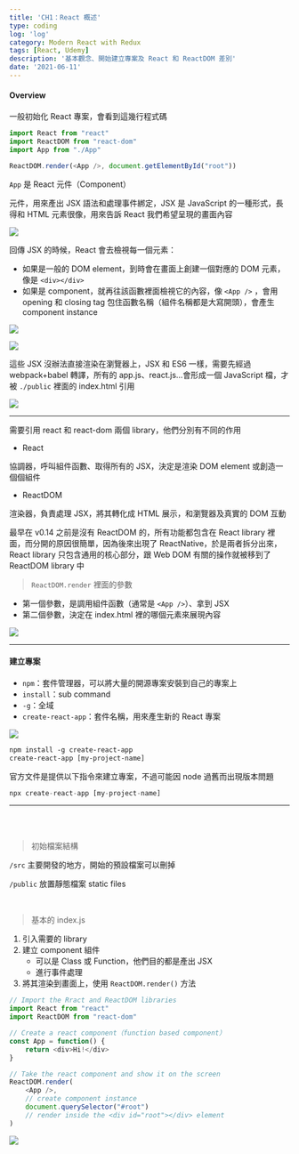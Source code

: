 ```yaml
---
title: 'CH1：React 概述'
type: coding
log: 'log'
category: Modern React with Redux
tags: [React, Udemy]
description: '基本觀念、開始建立專案及 React 和 ReactDOM 差別'
date: '2021-06-11'
---
```


#### Overview

一般初始化 React 專案，會看到這幾行程式碼

```javascript
import React from "react"
import ReactDOM from "react-dom"
import App from "./App"

ReactDOM.render(<App />, document.getElementById("root"))
```

`App` 是 React 元件（Component）

元件，用來產出 JSX 語法和處理事件綁定，JSX 是 JavaScript 的一種形式，長得和 HTML 元素很像，用來告訴 React 我們希望呈現的畫面內容

![](https://i.imgur.com/KCW5AQH.png)

回傳 JSX 的時候，React 會去檢視每一個元素：
- 如果是一般的 DOM element，到時會在畫面上創建一個對應的 DOM 元素，像是 `<div></div>` 
- 如果是 component，就再往該函數裡面檢視它的內容，像 `<App />` ，會用 opening 和 closing tag 包住函數名稱（組件名稱都是大寫開頭），會產生 component instance

![](https://i.imgur.com/a6pFPnt.png)

![](https://i.imgur.com/nLGZp11.png)


這些 JSX 沒辦法直接渲染在瀏覽器上，JSX 和 ES6 一樣，需要先經過 webpack+babel 轉譯，所有的 app.js、react.js...會形成一個 JavaScript 檔，才被 `./public` 裡面的 index.html 引用

![](https://i.imgur.com/6StGQqQ.png)

---

需要引用 react 和 react-dom 兩個 library，他們分別有不同的作用

- React

協調器，呼叫組件函數、取得所有的 JSX，決定是渲染 DOM element 或創造一個個組件

- ReactDOM

渲染器，負責處理 JSX，將其轉化成 HTML 展示，和瀏覽器及真實的 DOM 互動
 
最早在 v0.14 之前是沒有 ReactDOM 的，所有功能都包含在 React library 裡面，而分開的原因很簡單，因為後來出現了 ReactNative，於是兩者拆分出來，React library 只包含通用的核心部分，跟 Web DOM 有關的操作就被移到了 ReactDOM library 中

> `ReactDOM.render` 裡面的參數

- 第一個參數，是調用組件函數（通常是 `<App />`）、拿到 JSX
- 第二個參數，決定在 index.html 裡的哪個元素來展現內容

![](https://i.imgur.com/6A9HxeZ.jpg)


---

#### 建立專案

- `npm`：套件管理器，可以將大量的開源專案安裝到自己的專案上
- `install`：sub command
- `-g`：全域
- `create-react-app`：套件名稱，用來產生新的 React 專案

![](https://i.imgur.com/jA6uaOk.png)

```html
npm install -g create-react-app
create-react-app [my-project-name]
```


官方文件是提供以下指令來建立專案，不過可能因 node 過舊而出現版本問題

```javascript
npx create-react-app [my-project-name]
```

---

<br>
<br>

> 初始檔案結構

`/src` 主要開發的地方，開始的預設檔案可以刪掉

`/public` 放置靜態檔案 static files

<br/>


> 基本的 index.js

1. 引入需要的 library
2. 建立 component 組件
    - 可以是 Class 或 Function，他們目的都是產出 JSX
    - 進行事件處理
3. 將其渲染到畫面上，使用 `ReactDOM.render()` 方法

```javascript
// Import the Rract and ReactDOM libraries
import React from "react"
import ReactDOM from "react-dom"

// Create a react component（function based component）
const App = function() {
    return <div>Hi!</div>
}

// Take the react component and show it on the screen
ReactDOM.render(
    <App />,
    // create component instance
    document.querySelector("#root")
    // render inside the <div id="root"></div> element
)
```

![](https://i.imgur.com/W8L4uJy.png)